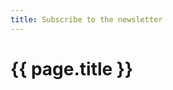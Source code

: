 ```yaml
---
title: Subscribe to the newsletter
---
```

<script setup>
import { useData } from 'vitepress'
const { page } = useData()
</script>

# {{ page.title }}

<Newsletter />
